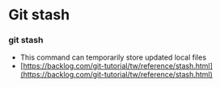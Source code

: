 # Git stash

### git stash

* This command can temporarily store updated local files
* [https://backlog.com/git-tutorial/tw/reference/stash.html](https://backlog.com/git-tutorial/tw/reference/stash.html)



